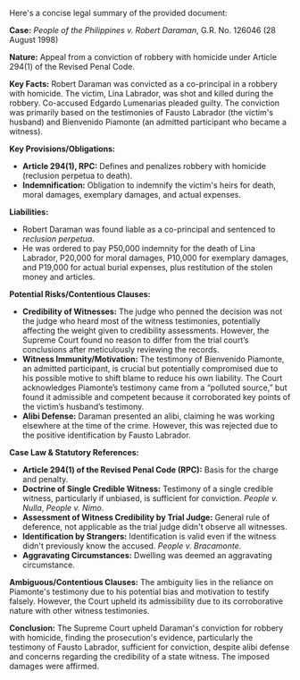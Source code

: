 Here's a concise legal summary of the provided document:

**Case:** *People of the Philippines v. Robert Daraman*, G.R. No. 126046 (28 August 1998)

**Nature:** Appeal from a conviction of robbery with homicide under Article 294(1) of the Revised Penal Code.

**Key Facts:** Robert Daraman was convicted as a co-principal in a robbery with homicide. The victim, Lina Labrador, was shot and killed during the robbery. Co-accused Edgardo Lumenarias pleaded guilty. The conviction was primarily based on the testimonies of Fausto Labrador (the victim's husband) and Bienvenido Piamonte (an admitted participant who became a witness).

**Key Provisions/Obligations:**

*   **Article 294(1), RPC:** Defines and penalizes robbery with homicide (reclusion perpetua to death).
*   **Indemnification:** Obligation to indemnify the victim's heirs for death, moral damages, exemplary damages, and actual expenses.

**Liabilities:**

*   Robert Daraman was found liable as a co-principal and sentenced to *reclusion perpetua*.
*   He was ordered to pay P50,000 indemnity for the death of Lina Labrador, P20,000 for moral damages, P10,000 for exemplary damages, and P19,000 for actual burial expenses, plus restitution of the stolen money and articles.

**Potential Risks/Contentious Clauses:**

*   **Credibility of Witnesses:** The judge who penned the decision was not the judge who heard most of the witness testimonies, potentially affecting the weight given to credibility assessments. However, the Supreme Court found no reason to differ from the trial court’s conclusions after meticulously reviewing the records.
*   **Witness Immunity/Motivation:** The testimony of Bienvenido Piamonte, an admitted participant, is crucial but potentially compromised due to his possible motive to shift blame to reduce his own liability. The Court acknowledges Piamonte’s testimony came from a “polluted source,” but found it admissible and competent because it corroborated key points of the victim’s husband’s testimony.
*   **Alibi Defense:** Daraman presented an alibi, claiming he was working elsewhere at the time of the crime. However, this was rejected due to the positive identification by Fausto Labrador.

**Case Law & Statutory References:**

*   **Article 294(1) of the Revised Penal Code (RPC):** Basis for the charge and penalty.
*   **Doctrine of Single Credible Witness:** Testimony of a single credible witness, particularly if unbiased, is sufficient for conviction. *People v. Nulla*, *People v. Nimo*.
*   **Assessment of Witness Credibility by Trial Judge:** General rule of deference, not applicable as the trial judge didn't observe all witnesses.
*   **Identification by Strangers:** Identification is valid even if the witness didn't previously know the accused. *People v. Bracamonte*.
*   **Aggravating Circumstances:** Dwelling was deemed an aggravating circumstance.

**Ambiguous/Contentious Clauses:** The ambiguity lies in the reliance on Piamonte's testimony due to his potential bias and motivation to testify falsely. However, the Court upheld its admissibility due to its corroborative nature with other witness testimonies.

**Conclusion:** The Supreme Court upheld Daraman's conviction for robbery with homicide, finding the prosecution's evidence, particularly the testimony of Fausto Labrador, sufficient for conviction, despite alibi defense and concerns regarding the credibility of a state witness. The imposed damages were affirmed.
